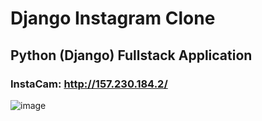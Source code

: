 # Django Instagram Clone

## Python (Django) Fullstack Application

### InstaCam: http://157.230.184.2/

![image](https://user-images.githubusercontent.com/31965265/55027767-71abe180-4fdc-11e9-972f-609cc5902de6.png)